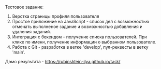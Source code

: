 Тестовое задание:
1. Верстка страницы профиля пользователя
2. Простое приложение на JavaScript - список дел с возможностью отмечать выполненое задание и возможностью добавления и удаления заданий.
3. Интеграция с бекендом - получение списка пользователей. При клике по имени, получение информации о выбранном пользователе.
4. Работа с Git - разработка в ветке 'develop', пул-реквесты в ветку 'main'.

Дэмо результата - https://rubinshtein-ilya.github.io/task/
